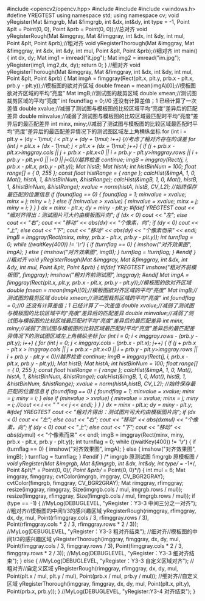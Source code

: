 #include <opencv2/opencv.hpp>
#include <iostream>
#include <string>
#include <windows.h>
#define YREGTEST
using namespace std;
using namespace cv;
void yRegister(Mat &imgrgb, Mat &fimgrgb, int &dx, int&dy, int type = -1, Point &plt = Point(0, 0), Point &prb = Point(0, 0));//总对齐
void yRegisterRough(Mat &imggray, Mat &fimggray, int &dx, int &dy, int mul, Point &plt, Point &prb);//粗对齐
void yRegisterThorough(Mat &imggray, Mat &fimggray, int &dx, int &dy, int mul, Point &plt, Point &prb);//细对齐
int main() {
	int dx, dy;
	Mat img1 = imread("it.jpg");
	Mat img2 = imread("im.jpg");
	yRegister(img1, img2,dx, dy);
	return 0;
}
//细对齐
void yRegisterThorough(Mat &imggray, Mat &fimggray, int &dx, int &dy, int mul, Point &plt, Point &prb) {
	Mat imgA = fimggray(Rect(plt.x, plt.y, prb.x - plt.x, prb.y - plt.y));//模板图的欲对齐区域
	double fmean = mean(imgA)[0];//模板图欲对齐区域的平均“亮度”
	Mat imgB;//测试图的裁剪区域
	double xmean;//测试图裁剪区域的平均“亮度”
	int foundflag = 0;//0 还没有计算差值；1 已经计算了一次差值
	double xvalue;//减弱了测试图与模板图的比较区域平均“亮度”差异后的匹配差异
	double minvalue;//减弱了测试图与模板图的比较区域最匹配时平均“亮度”差异后的最匹配差异
	int minx, miny;//减弱了测试图与模板图的比较区域最匹配时平均“亮度”差异后的最匹配差异情况下的测试图区域左上角横纵坐标
	for (int i = plt.y + (dy - 1)*mul; i < plt.y + (dy + 1)*mul; i++) {//考虑了粗对齐存在的误差
		for (int j = plt.x + (dx - 1)*mul; j < plt.x + (dx + 1)*mul; j++) {
			if (j + prb.x - plt.x>imggray.cols 
				|| 
				j + prb.x - plt.x<0 
				||
				i + prb.y - plt.y>imggray.rows 
				||
				i + prb.y - plt.y<0
				||
				i<0
				||
				j<0)//越界检查
				continue;
			imgB = imggray(Rect(j, i, prb.x - plt.x, prb.y - plt.y));
			Mat histB;
			Mat histA;
			int histBinNum = 100;
			float range[] = { 0, 255 };
			const float* histRange = { range };
			calcHist(&imgA, 1, 0, Mat(), histA, 1, &histBinNum, &histRange);
			calcHist(&imgB, 1, 0, Mat(), histB, 1, &histBinNum, &histRange);
			xvalue = norm(histA, histB, CV_L2);
			//始终保存最匹配的位置信息
			if (foundflag == 0) {
				foundflag = 1;
				minvalue = xvalue;
				minx = j;
				miny = i;
			}
			else if (minvalue > xvalue) {
				minvalue = xvalue;
				minx = j;
				miny = i;
			}
		}
	}
	dx = minx - plt.x;
	dy = miny - plt.y;
#ifdef YREGTEST
	cout << "细对齐得出：测试图片可大约由模板图片向";
	if (dx < 0)
		cout << "左";
	else
		cout << "右";
	cout << "移动" << abs(dx) << "个像素，向";
	if (dy < 0)
		cout << "上";
	else
		cout << "下";
	cout << "移动" << abs(dy) << "个像素而来" << endl;
	imgB = imggray(Rect(minx, miny, prb.x - plt.x, prb.y - plt.y));
	int turnflag = 0;
	while ((waitKey(400)) != '\r') {
		if (turnflag == 0) {
			imshow("对齐效果图", imgA);
		}
		else {
			imshow("对齐效果图", imgB);
		}
		turnflag = !turnflag;
	}
#endif
}
//粗对齐
void yRegisterRough(Mat &imggray, Mat &fimggray, int &dx, int &dy, int mul, Point &plt, Point &prb) {
#ifdef YREGTEST
	imshow("粗对齐前模板图", fimggray);
	imshow("粗对齐前测试图", imggray);
#endif
	Mat imgA = fimggray(Rect(plt.x, plt.y, prb.x - plt.x, prb.y - plt.y));//模板图的欲对齐区域
	double fmean = mean(imgA)[0];//模板图欲对齐区域的平均“亮度”
	Mat imgB;//测试图的裁剪区域
	double xmean;//测试图裁剪区域的平均“亮度”
	int foundflag = 0;//0 还没有计算差值；1 已经计算了一次差值
	double xvalue;//减弱了测试图与模板图的比较区域平均“亮度”差异后的匹配差异
	double minvalue;//减弱了测试图与模板图的比较区域最匹配时平均“亮度”差异后的最匹配差异
	int minx, miny;//减弱了测试图与模板图的比较区域最匹配时平均“亮度”差异后的最匹配差异情况下的测试图区域左上角横纵坐标
	for (int i = 0; i < imggray.rows - (prb.y - plt.y); i++) {
		for (int j = 0; j < imggray.cols - (prb.x - plt.x); j++) {
			if (j + prb.x - plt.x > imggray.cols || j + prb.x - plt.x<0 || i + prb.y - plt.y>imggray.rows || i + prb.y - plt.y < 0)//越界检查
				continue;
			imgB = imggray(Rect(j, i, prb.x - plt.x, prb.y - plt.y));
			Mat histB;
			Mat histA;
			int histBinNum = 100;
			float range[] = { 0, 255 };
			const float* histRange = { range };
			calcHist(&imgA, 1, 0, Mat(), histA, 1, &histBinNum, &histRange);
			calcHist(&imgB, 1, 0, Mat(), histB, 1, &histBinNum, &histRange);
			xvalue = norm(histA,histB, CV_L2);
			//始终保存最匹配的位置信息
			if (foundflag == 0) {
				foundflag = 1;
				minvalue = xvalue;
				minx = j;
				miny = i;
			}
			else if (minvalue > xvalue) {
				minvalue = xvalue;
				minx = j;
				miny = i;
				//cout << i << " " << j << endl;
			}
		}
	}
	dx = minx - plt.x;
	dy = miny - plt.y;
#ifdef YREGTEST
	cout << "粗对齐得出：测试图片可大约由模板图片向";
	if (dx < 0)
		cout << "左";
	else
		cout << "右";
	cout << "移动" << abs(dx*mul) << "个像素，向";
	if (dy < 0)
		cout << "上";
	else
		cout << "下";
	cout << "移动" << abs(dy*mul) << "个像素而来" << endl;
	imgB = imggray(Rect(minx, miny, prb.x - plt.x, prb.y - plt.y));
	int turnflag = 0;
	while ((waitKey(400)) != '\r') {
		if (turnflag == 0) {
			imshow("对齐效果图", imgA);
		}
		else {
			imshow("对齐效果图", imgB);
		}
		turnflag = !turnflag;
	}
#endif
}
/*
imgrgb 原测试图
fimgrgb 原模板图
*/
void yRegister(Mat &imgrgb, Mat &fimgrgb, int &dx, int&dy, int type/* = -1*/, Point &plt/* = Point(0, 0)*/, Point &prb/* = Point(0, 0)*/) {
	int mul = 6;
	Mat imggray, fimggray;
	cvtColor(imgrgb, imggray, CV_BGR2GRAY);
	cvtColor(fimgrgb, fimggray, CV_BGR2GRAY);
	Mat rimggray, rfimggray;
	resize(imggray, rimggray, Size(imgrgb.cols / mul, imgrgb.rows / mul));
	resize(fimggray, rfimggray, Size(fimgrgb.cols / mul, fimgrgb.rows / mul));
	if (type == -1) {
		//MyLog(DEBUGLEVEL, "yRegister：Y3-3 中间三分之一对齐");
		//粗对齐//模板图的中间1/3的感兴趣区域
		yRegisterRough(rimggray, rfimggray, dx, dy, mul, Point(rfimggray.cols / 3, rfimggray.rows / 3), Point(rfimggray.cols * 2 / 3, rfimggray.rows * 2 / 3));
		//MyLog(DEBUGLEVEL, "yRegister：Y3-3 粗对齐结束");
		//细对齐//模板图的中间1/3的感兴趣区域
		yRegisterThorough(imggray, fimggray, dx, dy, mul, Point(fimggray.cols / 3, fimggray.rows / 3), Point(fimggray.cols * 2 / 3, fimggray.rows * 2 / 3));
		//MyLog(DEBUGLEVEL, "yRegister：Y3-3 细对齐结束");
	}
	else {
		//MyLog(DEBUGLEVEL, "yRegister：Y3-3 自定义区域对齐");
		//粗对齐//自定义区域
		yRegisterRough(rimggray, rfimggray, dx, dy, mul, Point(plt.x / mul, plt.y / mul), Point(prb.x / mul, prb.y / mul));
		//细对齐//自定义区域
		yRegisterThorough(imggray, fimggray, dx, dy, mul, Point(plt.x, plt.y), Point(prb.x, prb.y));
	}
	//MyLog(DEBUGLEVEL, "yRegister:Y3-4 对齐结束");
}
